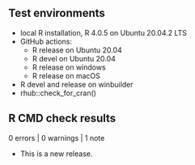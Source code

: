 ## Test environments

* local R installation, R 4.0.5 on Ubuntu 20.04.2 LTS
* GitHub actions:
  - R release on Ubuntu 20.04
  - R devel on Ubuntu 20.04
  - R release on windows
  - R release on macOS
* R devel and release on winbuilder
* rhub::check_for_cran()

## R CMD check results

0 errors | 0 warnings | 1 note

* This is a new release.
